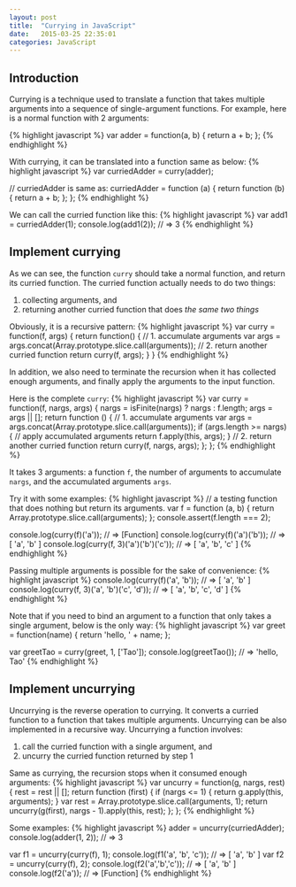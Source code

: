 ```yaml
---
layout: post
title:  "Currying in JavaScript"
date:   2015-03-25 22:35:01
categories: JavaScript
---
```


## Introduction

Currying is a technique used to translate a function that takes
multiple arguments into a sequence of single-argument functions. For
example, here is a normal function with 2 arguments:

{% highlight javascript %}
var adder = function(a, b) {
    return a + b;
};
{% endhighlight %}

With currying, it can be translated into a function same as below:
{% highlight javascript %}
var curriedAdder = curry(adder);

// curriedAdder is same as:
curriedAdder = function (a) {
    return function (b) {
        return a + b;
    };
};
{% endhighlight %}

We can call the curried function like this:
{% highlight javascript %}
var add1 = curriedAdder(1);
console.log(add1(2)); // => 3
{% endhighlight %}

## Implement currying

As we can see, the function `curry` should take a normal function, and
return its curried function. The curried function actually needs to do
two things:

1. collecting arguments, and
2. returning another curried function that does *the same two things*

Obviously, it is a recursive pattern:
{% highlight javascript %}
var curry = function(f, args) {
    return function() {
        // 1. accumulate arguments
        var args = args.concat(Array.prototype.slice.call(arguments));
        // 2. return another curried function
        return curry(f, args);
    }
}
{% endhighlight %}

In addition, we also need to terminate the recursion when it has
collected enough arguments, and finally apply the arguments to the
input function.

Here is the complete `curry`:
{% highlight javascript %}
var curry = function(f, nargs, args) {
    nargs = isFinite(nargs) ? nargs : f.length;
    args = args || [];
    return function () {
        // 1. accumulate arguments
        var args = args.concat(Array.prototype.slice.call(arguments));
        if (args.length >= nargs) {
            // apply accumulated arguments
            return f.apply(this, args);
        }
        // 2. return another curried function
        return curry(f, nargs, args);
    };
};
{% endhighlight %}

It takes 3 arguments: a function `f`, the number of arguments to
accumulate `nargs`, and the accumulated arguments `args`.

Try it with some examples:
{% highlight javascript %}
// a testing function that does nothing but return its arguments.
var f = function (a, b) {
    return Array.prototype.slice.call(arguments);
};
console.assert(f.length === 2);

console.log(curry(f)('a'));
// => [Function]
console.log(curry(f)('a')('b'));
// => [ 'a', 'b' ]
console.log(curry(f, 3)('a')('b')('c'));
// => [ 'a', 'b', 'c' ]
{% endhighlight %}

Passing multiple arguments is possible for the sake of convenience:
{% highlight javascript %}
console.log(curry(f)('a', 'b'));
// => [ 'a', 'b' ]
console.log(curry(f, 3)('a', 'b')('c', 'd'));
// => [ 'a', 'b', 'c', 'd' ]
{% endhighlight %}

Note that if you need to bind an argument to a function that only
takes a single argument, below is the only way:
{% highlight javascript %}
var greet = function(name) {
    return 'hello, ' + name;
};

var greetTao = curry(greet, 1, ['Tao']);
console.log(greetTao());
// => 'hello, Tao'
{% endhighlight %}

## Implement uncurrying

Uncurrying is the reverse operation to currying. It converts a curried
function to a function that takes multiple arguments. Uncurrying can
be also implemented in a recursive way. Uncurrying a function
involves:

1. call the curried function with a single argument, and
2. uncurry the curried function returned by step 1

Same as currying, the recursion stops when it consumed enough
arguments:
{% highlight javascript %}
var uncurry = function(g, nargs, rest) {
    rest = rest || [];
    return function (first) {
        if (nargs <= 1) {
            return g.apply(this, arguments);
        }
        var rest = Array.prototype.slice.call(arguments, 1);
        return uncurry(g(first), nargs - 1).apply(this, rest);
    };
};
{% endhighlight %}

Some examples:
{% highlight javascript %}
adder = uncurry(curriedAdder);
console.log(adder(1, 2));
// => 3

var f1 = uncurry(curry(f), 1);
console.log(f1('a', 'b', 'c'));
// => [ 'a', 'b' ]
var f2 = uncurry(curry(f), 2);
console.log(f2('a','b','c'));
// => [ 'a', 'b' ]
console.log(f2('a'));
// => [Function]
{% endhighlight %}
